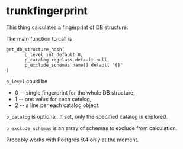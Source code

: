 # trunkfingerprint
This thing calculates a fingerprint of DB structure.

The main function to call is 
```
get_db_structure_hash(
       p_level int default 0,
       p_catalog regclass default null,
       p_exclude_schemas name[] default '{}'
)
```
`p_level` could be
* 0 -- single fingerprint for the whole DB structure,
* 1 -- one value for each catalog,
* 2 -- a line per each catalog object.

`p_catalog` is optional. If set, only the specified catalog is explored.

`p_exclude_schemas` is an array of schemas to exclude from calculation.

Probably works with Postgres 9.4 only at the moment.
